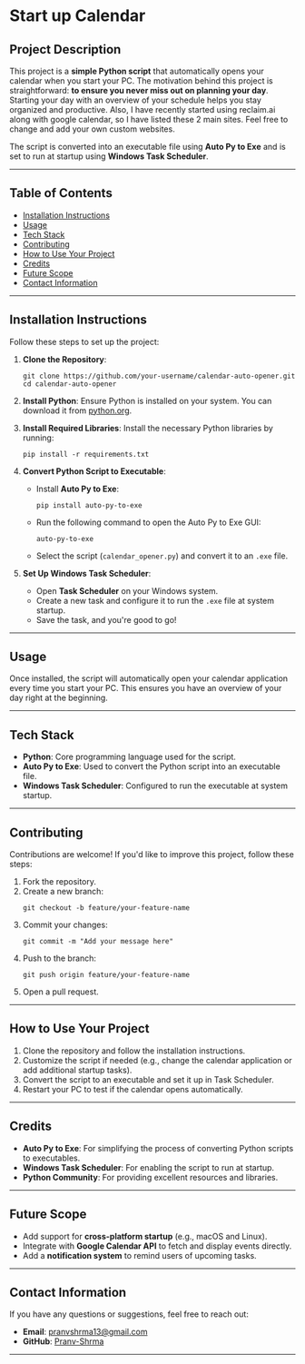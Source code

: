 # Start up Calendar

## Project Description
This project is a **simple Python script** that automatically opens your calendar when you start your PC. The motivation behind this project is straightforward: **to ensure you never miss out on planning your day**. Starting your day with an overview of your schedule helps you stay organized and productive.
Also, I have recently started using reclaim.ai along with google calendar, so I have listed these 2 main sites. Feel free to change and add your own custom websites.

The script is converted into an executable file using **Auto Py to Exe** and is set to run at startup using **Windows Task Scheduler**.

---

## Table of Contents
- [Installation Instructions](#installation-instructions)
- [Usage](#usage)
- [Tech Stack](#tech-stack)
- [Contributing](#contributing)
- [How to Use Your Project](#how-to-use-your-project)
- [Credits](#credits)
- [Future Scope](#future-scope)
- [Contact Information](#contact-information)

---

## Installation Instructions
Follow these steps to set up the project:

1. **Clone the Repository**:
   ```
   git clone https://github.com/your-username/calendar-auto-opener.git
   cd calendar-auto-opener
   ```

2. **Install Python**:
   Ensure Python is installed on your system. You can download it from [python.org](https://www.python.org/).

3. **Install Required Libraries**:
   Install the necessary Python libraries by running:
   ```
   pip install -r requirements.txt
   ```

4. **Convert Python Script to Executable**:
   - Install **Auto Py to Exe**:
     ```
     pip install auto-py-to-exe
     ```
   - Run the following command to open the Auto Py to Exe GUI:
     ```
     auto-py-to-exe
     ```
   - Select the script (`calendar_opener.py`) and convert it to an `.exe` file.

5. **Set Up Windows Task Scheduler**:
   - Open **Task Scheduler** on your Windows system.
   - Create a new task and configure it to run the `.exe` file at system startup.
   - Save the task, and you're good to go!

---

## Usage
Once installed, the script will automatically open your calendar application every time you start your PC. This ensures you have an overview of your day right at the beginning.

---

## Tech Stack
- **Python**: Core programming language used for the script.
- **Auto Py to Exe**: Used to convert the Python script into an executable file.
- **Windows Task Scheduler**: Configured to run the executable at system startup.

---

## Contributing
Contributions are welcome! If you'd like to improve this project, follow these steps:

1. Fork the repository.
2. Create a new branch:
   ```
   git checkout -b feature/your-feature-name
   ```
3. Commit your changes:
   ```
   git commit -m "Add your message here"
   ```
4. Push to the branch:
   ```
   git push origin feature/your-feature-name
   ```
5. Open a pull request.

---

## How to Use Your Project
1. Clone the repository and follow the installation instructions.
2. Customize the script if needed (e.g., change the calendar application or add additional startup tasks).
3. Convert the script to an executable and set it up in Task Scheduler.
4. Restart your PC to test if the calendar opens automatically.

---

## Credits
- **Auto Py to Exe**: For simplifying the process of converting Python scripts to executables.
- **Windows Task Scheduler**: For enabling the script to run at startup.
- **Python Community**: For providing excellent resources and libraries.

---

## Future Scope
- Add support for **cross-platform startup** (e.g., macOS and Linux).
- Integrate with **Google Calendar API** to fetch and display events directly.
- Add a **notification system** to remind users of upcoming tasks.

---

## Contact Information
If you have any questions or suggestions, feel free to reach out:

- **Email**: pranvshrma13@gmail.com
- **GitHub**: [Pranv-Shrma](https://github.com/Pranv-Shrma)

---
